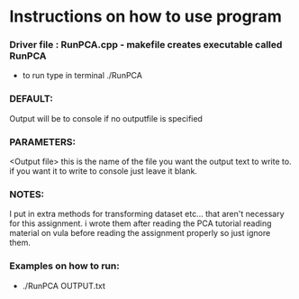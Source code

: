# Instructions on how to use program

### Driver file : RunPCA.cpp - makefile creates executable called RunPCA 

- to run type in terminal ./RunPCA <output file>

### DEFAULT:

Output will be to console if no outputfile is specified

### PARAMETERS: 
  
\<Output file\> this is the name of the file you want the output text to write to. if you want it to write to console just leave it blank.

### NOTES:
  
I put in extra methods for transforming dataset etc... that aren't necessary for this assignment. i wrote them after reading the PCA tutorial reading material on vula before reading the assignment properly so just ignore them.

### Examples on how to run:

- ./RunPCA OUTPUT.txt
